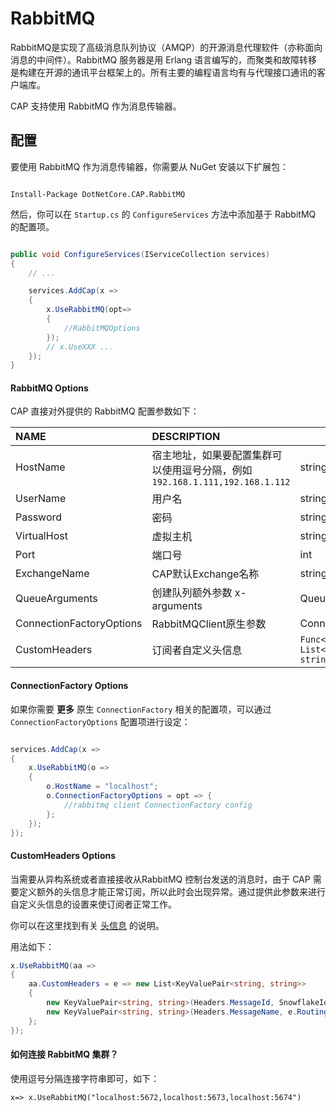 # RabbitMQ

RabbitMQ是实现了高级消息队列协议（AMQP）的开源消息代理软件（亦称面向消息的中间件）。RabbitMQ 服务器是用 Erlang 语言编写的，而聚类和故障转移是构建在开源的通讯平台框架上的。所有主要的编程语言均有与代理接口通讯的客户端库。

CAP 支持使用 RabbitMQ 作为消息传输器。

## 配置

要使用 RabbitMQ 作为消息传输器，你需要从 NuGet 安装以下扩展包：

```shell

Install-Package DotNetCore.CAP.RabbitMQ

```

然后，你可以在 `Startup.cs` 的 `ConfigureServices` 方法中添加基于 RabbitMQ 的配置项。

```csharp

public void ConfigureServices(IServiceCollection services)
{
    // ...

    services.AddCap(x =>
    {
        x.UseRabbitMQ(opt=>
        {
            //RabbitMQOptions
        });
        // x.UseXXX ...
    });
}

```

#### RabbitMQ Options

CAP 直接对外提供的 RabbitMQ 配置参数如下：

NAME | DESCRIPTION | TYPE | DEFAULT
:---|:---|---|:---
HostName | 宿主地址，如果要配置集群可以使用逗号分隔，例如 `192.168.1.111,192.168.1.112` | string | localhost
UserName | 用户名 | string | guest
Password | 密码 | string | guest
VirtualHost | 虚拟主机 | string | /
Port | 端口号 | int | -1
ExchangeName | CAP默认Exchange名称 | string | cap.default.topic
QueueArguments  | 创建队列额外参数 x-arguments | QueueArgumentsOptions  |  N/A
ConnectionFactoryOptions  |  RabbitMQClient原生参数 | ConnectionFactory | N/A
CustomHeaders  | 订阅者自定义头信息 |  `Func<BasicDeliverEventArgs, List<KeyValuePair<string, string>>>` |  N/A

#### ConnectionFactory Options

如果你需要 **更多** 原生 `ConnectionFactory` 相关的配置项，可以通过 `ConnectionFactoryOptions` 配置项进行设定：

```csharp

services.AddCap(x =>
{
    x.UseRabbitMQ(o =>
    {
        o.HostName = "localhost";
        o.ConnectionFactoryOptions = opt => { 
            //rabbitmq client ConnectionFactory config
        };
    });
});

```

#### CustomHeaders Options

当需要从异构系统或者直接接收从RabbitMQ 控制台发送的消息时，由于 CAP 需要定义额外的头信息才能正常订阅，所以此时会出现异常。通过提供此参数来进行自定义头信息的设置来使订阅者正常工作。

你可以在这里找到有关 [头信息](../cap/messaging#异构系统集成) 的说明。

用法如下：

```cs
x.UseRabbitMQ(aa =>
{
    aa.CustomHeaders = e => new List<KeyValuePair<string, string>>
    {
        new KeyValuePair<string, string>(Headers.MessageId, SnowflakeId.Default().NextId().ToString()),
        new KeyValuePair<string, string>(Headers.MessageName, e.RoutingKey),
    };
});
```


#### 如何连接 RabbitMQ 集群？

使用逗号分隔连接字符串即可，如下：

```
x=> x.UseRabbitMQ("localhost:5672,localhost:5673,localhost:5674")
```
